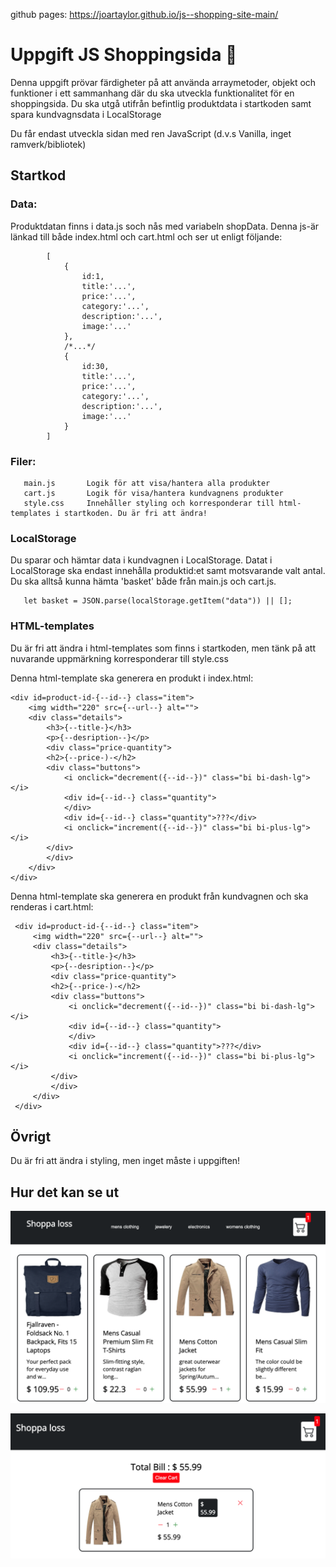github pages: https://joartaylor.github.io/js--shopping-site-main/



# Uppgift JS Shoppingsida 🛒


Denna uppgift prövar färdigheter på att använda arraymetoder, objekt och funktioner i ett sammanhang där du ska utveckla funktionalitet för en shoppingsida. Du ska utgå utifrån befintlig produktdata i startkoden samt spara kundvagnsdata i LocalStorage

Du får endast utveckla sidan med ren JavaScript (d.v.s Vanilla, inget ramverk/bibliotek)


## Startkod

### Data:

Produktdatan finns i data.js soch nås med variabeln shopData. Denna js-är länkad till både index.html och cart.html och ser ut enligt följande:
       
            [
                {
                    id:1,
                    title:'...',
                    price:'...',
                    category:'...',
                    description:'...',
                    image:'...'
                },
                /*...*/
                {
                    id:30,
                    title:'...',
                    price:'...',
                    category:'...',
                    description:'...',
                    image:'...'
                }
            ]


### Filer:

       main.js       Logik för att visa/hantera alla produkter
       cart.js       Logik för visa/hantera kundvagnens produkter 
       style.css     Innehåller styling och korresponderar till html-templates i startkoden. Du är fri att ändra!
       
### LocalStorage

Du sparar och hämtar data i kundvagnen i LocalStorage. Datat i LocalStorage ska endast innehålla produktid:et samt motsvarande valt antal. Du ska alltså kunna hämta 'basket' både från main.js och cart.js. 

       let basket = JSON.parse(localStorage.getItem("data")) || [];
       
### HTML-templates

Du är fri att ändra i html-templates som finns i startkoden, men tänk på att nuvarande uppmärkning korresponderar till style.css

Denna html-template ska generera en produkt i index.html: 

    <div id=product-id-{--id--} class="item">
        <img width="220" src={--url--} alt=""> 
        <div class="details">
            <h3>{--title-}</h3>
            <p>{--desription--}</p>
            <div class="price-quantity">
            <h2>{--price-)-</h2>
            <div class="buttons">
                <i onclick="decrement({--id--})" class="bi bi-dash-lg"></i>
                <div id={--id--} class="quantity">
                </div>
                <div id={--id--} class="quantity">???</div>
                <i onclick="increment({--id--})" class="bi bi-plus-lg"></i>
            </div>
            </div>
        </div>
    </div>

Denna html-template ska generera en produkt från kundvagnen och ska renderas i cart.html: 

     <div id=product-id-{--id--} class="item">
         <img width="220" src={--url--} alt=""> 
         <div class="details">
             <h3>{--title-}</h3>
             <p>{--desription--}</p>
             <div class="price-quantity">
             <h2>{--price-)-</h2>
             <div class="buttons">
                 <i onclick="decrement({--id--})" class="bi bi-dash-lg"></i>
                 <div id={--id--} class="quantity">
                 </div>
                 <div id={--id--} class="quantity">???</div>
                 <i onclick="increment({--id--})" class="bi bi-plus-lg"></i>
             </div>
             </div>
         </div>
     </div>

## Övrigt

Du är fri att ändra i styling, men inget måste i uppgiften!

## Hur det kan se ut

![](https://github.com/chasacademy-sandra-larsson/js--shopping-site/blob/main/screens/produktsida.png)

![](https://github.com/chasacademy-sandra-larsson/js--shopping-site/blob/main/screens/kundvagn.png)
